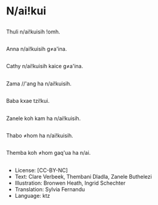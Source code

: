 # N/ai!kui

##
Thuli n/ai!kuisih !omh.

##
Anna n/ai!kuisih g≠a'ina.

##
Cathy n/ai!kuisih kaice g≠a'ina.

##
Zama //'ang ha n/ai!kuisih.

##
Baba kxae tzi!kui.

##
Zanele koh kam ha n/ai!kuisih.

##
Thabo ≠hom ha n/ai!kuisih.

##
Themba koh ≠hom gaq'ua ha n/ai.

##
* License: [CC-BY-NC]
* Text: Clare Verbeek, Thembani Dladla, Zanele Buthelezi
* Illustration: Bronwen Heath, Ingrid Schechter
* Translation: Sylvia Fernandu
* Language: ktz
